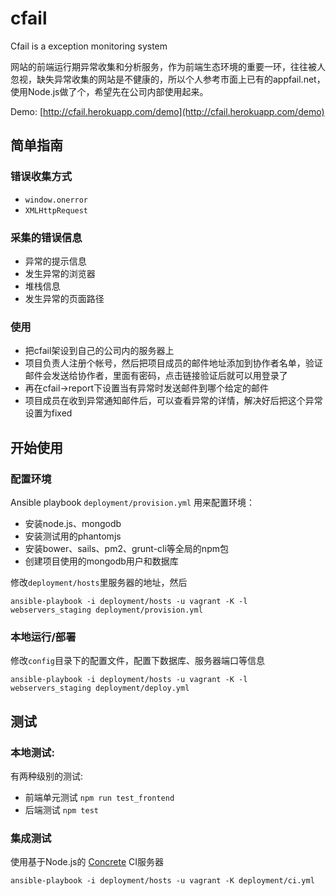 cfail
=====

Cfail is a exception monitoring system

网站的前端运行期异常收集和分析服务，作为前端生态环境的重要一环，往往被人忽视，缺失异常收集的网站是不健康的，所以个人参考市面上已有的appfail.net，使用Node.js做了个，希望先在公司内部使用起来。

Demo: [http://cfail.herokuapp.com/demo](http://cfail.herokuapp.com/demo)

简单指南
-------

### 错误收集方式

 - `window.onerror`
 - `XMLHttpRequest`

### 采集的错误信息

 - 异常的提示信息
 - 发生异常的浏览器
 - 堆栈信息
 - 发生异常的页面路径


### 使用

 - 把cfail架设到自己的公司内的服务器上
 - 项目负责人注册个帐号，然后把项目成员的邮件地址添加到协作者名单，验证邮件会发送给协作者，里面有密码，点击链接验证后就可以用登录了
 - 再在cfail->report下设置当有异常时发送邮件到哪个给定的邮件
 - 项目成员在收到异常通知邮件后，可以查看异常的详情，解决好后把这个异常设置为fixed


开始使用
-------

### 配置环境

Ansible playbook `deployment/provision.yml` 用来配置环境：

 - 安装node.js、mongodb
 - 安装测试用的phantomjs
 - 安装bower、sails、pm2、grunt-cli等全局的npm包
 - 创建项目使用的mongodb用户和数据库

修改`deployment/hosts`里服务器的地址，然后

    ansible-playbook -i deployment/hosts -u vagrant -K -l webservers_staging deployment/provision.yml



### 本地运行/部署

修改`config`目录下的配置文件，配置下数据库、服务器端口等信息

    ansible-playbook -i deployment/hosts -u vagrant -K -l webservers_staging deployment/deploy.yml

测试
---

### 本地测试:

有两种级别的测试:

 - 前端单元测试 `npm run test_frontend`
 - 后端测试 `npm test`

### 集成测试

使用基于Node.js的 [Concrete][] CI服务器

    ansible-playbook -i deployment/hosts -u vagrant -K deployment/ci.yml

[Concrete]: https://github.com/ryankee/concrete